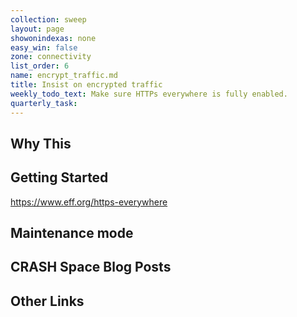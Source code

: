 ```yaml
---
collection: sweep
layout: page
showonindexas: none
easy_win: false
zone: connectivity
list_order: 6
name: encrypt_traffic.md
title: Insist on encrypted traffic
weekly_todo_text: Make sure HTTPs everywhere is fully enabled.
quarterly_task:
---
```

## Why This

## Getting Started

<https://www.eff.org/https-everywhere>

## Maintenance mode

## CRASH Space Blog Posts

## Other Links
